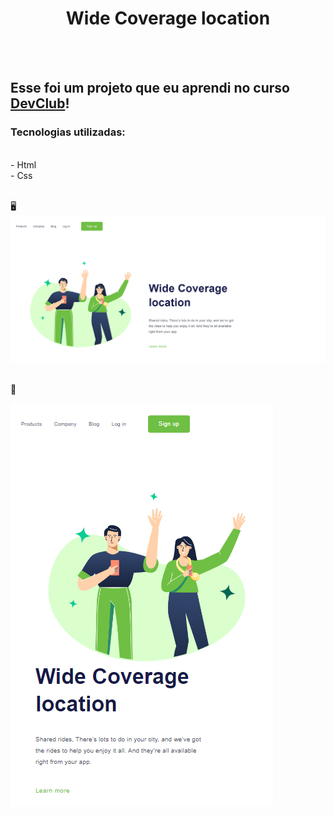 <h1 align="center">Wide Coverage location</h1>
<br>
<br>
<h2>Esse foi um projeto que eu aprendi no curso <a href="https://rodolfomori.com.br/devclub">DevClub</a>!</h2>
<h3>Tecnologias utilizadas:</h3>
<br>
  - Html 
<br>
  - Css
<br>
<br>

&#128421;
<img src="https://github.com/Thaisa-R/Projeto-3-Wide-Coverage-location/blob/main/img%20-%203%20projeto.png?raw=true"/>
<br>
<br>

&#128242;

<img src="https://github.com/Thaisa-R/Projeto-3-Wide-Coverage-location/blob/main/img%20projeto%203%20-%20mobile.png?raw=true"/>

